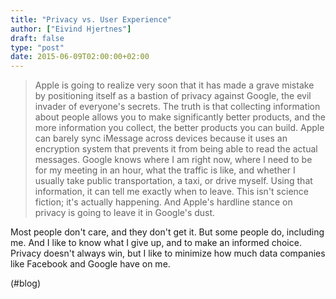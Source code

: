 ```yaml
---
title: "Privacy vs. User Experience"
author: ["Eivind Hjertnes"]
draft: false
type: "post"
date: 2015-06-09T02:00:00+02:00
---
```


> Apple is going to realize very soon that it has made a grave mistake
> by positioning itself as a bastion of privacy against Google, the evil
> invader of everyone's secrets. The truth is that collecting
> information about people allows you to make significantly better
> products, and the more information you collect, the better products
> you can build. Apple can barely sync iMessage across devices because
> it uses an encryption system that prevents it from being able to read
> the actual messages. Google knows where I am right now, where I need
> to be for my meeting in an hour, what the traffic is like, and whether
> I usually take public transportation, a taxi, or drive myself. Using
> that information, it can tell me exactly when to leave. This isn't
> science fiction; it's actually happening. And Apple's hardline stance
> on privacy is going to leave it in Google's dust.

Most people don't care, and they don't get it. But some people do,
including me. And I like to know what I give up, and to make an informed
choice. Privacy doesn't always win, but I like to minimize how much data
companies like Facebook and Google have on me.

(#blog)
